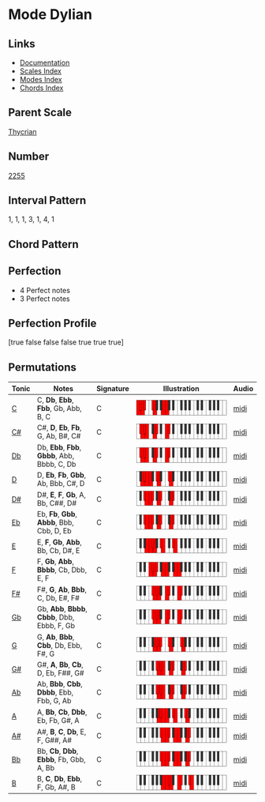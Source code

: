 # Mode Dylian

## Links

- [Documentation](index.md)
- [Scales Index](Scales.md)
- [Modes Index](Modes.md)
- [Chords Index](Chords.md)

## Parent Scale

[Thycrian](ScaleThycrian.md)

## Number

[2255](https://ianring.com/musictheory/scales/2255)

## Interval Pattern

1, 1, 1, 3, 1, 4, 1

## Chord Pattern



## Perfection

- 4 Perfect notes
- 3 Perfect notes

## Perfection Profile

[true false false false true true true]

## Permutations

| Tonic | Notes | Signature | Illustration | Audio |
|-------|-------|-----------|--------------|-------|
| [C](ModeCNaturalDylian.md) | C, **Db**, **Ebb**, **Fbb**, Gb, Abb, B, C | C | ![CNaturalDylian](ModeCNaturalDylian.png) | [midi](https://github.com/edipermadi/music/blob/main/docs/ModeCNaturalDylian.mid?raw=true) |
| [C#](ModeCSharpDylian.md) | C#, **D**, **Eb**, **Fb**, G, Ab, B#, C# | C | ![CSharpDylian](ModeCSharpDylian.png) | [midi](https://github.com/edipermadi/music/blob/main/docs/ModeCSharpDylian.mid?raw=true) |
| [Db](ModeDFlatDylian.md) | Db, **Ebb**, **Fbb**, **Gbbb**, Abb, Bbbb, C, Db | C | ![DFlatDylian](ModeDFlatDylian.png) | [midi](https://github.com/edipermadi/music/blob/main/docs/ModeDFlatDylian.mid?raw=true) |
| [D](ModeDNaturalDylian.md) | D, **Eb**, **Fb**, **Gbb**, Ab, Bbb, C#, D | C | ![DNaturalDylian](ModeDNaturalDylian.png) | [midi](https://github.com/edipermadi/music/blob/main/docs/ModeDNaturalDylian.mid?raw=true) |
| [D#](ModeDSharpDylian.md) | D#, **E**, **F**, **Gb**, A, Bb, C##, D# | C | ![DSharpDylian](ModeDSharpDylian.png) | [midi](https://github.com/edipermadi/music/blob/main/docs/ModeDSharpDylian.mid?raw=true) |
| [Eb](ModeEFlatDylian.md) | Eb, **Fb**, **Gbb**, **Abbb**, Bbb, Cbb, D, Eb | C | ![EFlatDylian](ModeEFlatDylian.png) | [midi](https://github.com/edipermadi/music/blob/main/docs/ModeEFlatDylian.mid?raw=true) |
| [E](ModeENaturalDylian.md) | E, **F**, **Gb**, **Abb**, Bb, Cb, D#, E | C | ![ENaturalDylian](ModeENaturalDylian.png) | [midi](https://github.com/edipermadi/music/blob/main/docs/ModeENaturalDylian.mid?raw=true) |
| [F](ModeFNaturalDylian.md) | F, **Gb**, **Abb**, **Bbbb**, Cb, Dbb, E, F | C | ![FNaturalDylian](ModeFNaturalDylian.png) | [midi](https://github.com/edipermadi/music/blob/main/docs/ModeFNaturalDylian.mid?raw=true) |
| [F#](ModeFSharpDylian.md) | F#, **G**, **Ab**, **Bbb**, C, Db, E#, F# | C | ![FSharpDylian](ModeFSharpDylian.png) | [midi](https://github.com/edipermadi/music/blob/main/docs/ModeFSharpDylian.mid?raw=true) |
| [Gb](ModeGFlatDylian.md) | Gb, **Abb**, **Bbbb**, **Cbbb**, Dbb, Ebbb, F, Gb | C | ![GFlatDylian](ModeGFlatDylian.png) | [midi](https://github.com/edipermadi/music/blob/main/docs/ModeGFlatDylian.mid?raw=true) |
| [G](ModeGNaturalDylian.md) | G, **Ab**, **Bbb**, **Cbb**, Db, Ebb, F#, G | C | ![GNaturalDylian](ModeGNaturalDylian.png) | [midi](https://github.com/edipermadi/music/blob/main/docs/ModeGNaturalDylian.mid?raw=true) |
| [G#](ModeGSharpDylian.md) | G#, **A**, **Bb**, **Cb**, D, Eb, F##, G# | C | ![GSharpDylian](ModeGSharpDylian.png) | [midi](https://github.com/edipermadi/music/blob/main/docs/ModeGSharpDylian.mid?raw=true) |
| [Ab](ModeAFlatDylian.md) | Ab, **Bbb**, **Cbb**, **Dbbb**, Ebb, Fbb, G, Ab | C | ![AFlatDylian](ModeAFlatDylian.png) | [midi](https://github.com/edipermadi/music/blob/main/docs/ModeAFlatDylian.mid?raw=true) |
| [A](ModeANaturalDylian.md) | A, **Bb**, **Cb**, **Dbb**, Eb, Fb, G#, A | C | ![ANaturalDylian](ModeANaturalDylian.png) | [midi](https://github.com/edipermadi/music/blob/main/docs/ModeANaturalDylian.mid?raw=true) |
| [A#](ModeASharpDylian.md) | A#, **B**, **C**, **Db**, E, F, G##, A# | C | ![ASharpDylian](ModeASharpDylian.png) | [midi](https://github.com/edipermadi/music/blob/main/docs/ModeASharpDylian.mid?raw=true) |
| [Bb](ModeBFlatDylian.md) | Bb, **Cb**, **Dbb**, **Ebbb**, Fb, Gbb, A, Bb | C | ![BFlatDylian](ModeBFlatDylian.png) | [midi](https://github.com/edipermadi/music/blob/main/docs/ModeBFlatDylian.mid?raw=true) |
| [B](ModeBNaturalDylian.md) | B, **C**, **Db**, **Ebb**, F, Gb, A#, B | C | ![BNaturalDylian](ModeBNaturalDylian.png) | [midi](https://github.com/edipermadi/music/blob/main/docs/ModeBNaturalDylian.mid?raw=true) |
